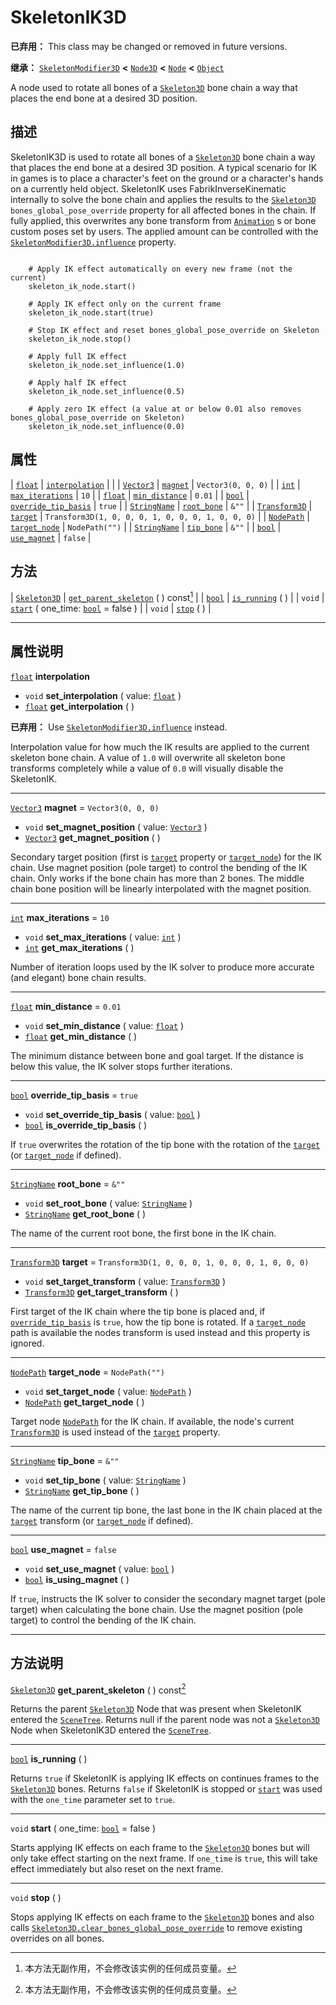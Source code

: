 <!-- ⚠ 请勿编辑本文件 ⚠ -->
<!-- 本文档使用脚本从 WeDot 引擎源码仓库生成。 -->
<!-- 生成脚本：https://github.com/WeDot-Engine/WeDot/tree/4.3/doc/tools/make_md.py； -->
<!-- 原文件：https://github.com/WeDot-Engine/WeDot/tree/4.3/doc/classes/SkeletonIK3D.xml。 -->

<div id="_class_skeletonik3d"></div>

# SkeletonIK3D

**已弃用：** This class may be changed or removed in future versions.

**继承：** [`SkeletonModifier3D`](class_skeletonmodifier3d.md) **<** [`Node3D`](class_node3d.md) **<** [`Node`](class_node.md) **<** [`Object`](class_object.md)

A node used to rotate all bones of a [`Skeleton3D`](class_skeleton3d.md) bone chain a way that places the end bone at a desired 3D position.

## 描述

SkeletonIK3D is used to rotate all bones of a [`Skeleton3D`](class_skeleton3d.md) bone chain a way that places the end bone at a desired 3D position. A typical scenario for IK in games is to place a character's feet on the ground or a character's hands on a currently held object. SkeletonIK uses FabrikInverseKinematic internally to solve the bone chain and applies the results to the [`Skeleton3D`](class_skeleton3d.md) `bones_global_pose_override` property for all affected bones in the chain. If fully applied, this overwrites any bone transform from [`Animation`](class_animation.md) s or bone custom poses set by users. The applied amount can be controlled with the [`SkeletonModifier3D.influence`](#class_skeletonmodifier3d_property_influence) property.

```

    # Apply IK effect automatically on every new frame (not the current)
    skeleton_ik_node.start()
    
    # Apply IK effect only on the current frame
    skeleton_ik_node.start(true)
    
    # Stop IK effect and reset bones_global_pose_override on Skeleton
    skeleton_ik_node.stop()
    
    # Apply full IK effect
    skeleton_ik_node.set_influence(1.0)
    
    # Apply half IK effect
    skeleton_ik_node.set_influence(0.5)
    
    # Apply zero IK effect (a value at or below 0.01 also removes bones_global_pose_override on Skeleton)
    skeleton_ik_node.set_influence(0.0)
```



## 属性

| [`float`](class_float.md)             | [`interpolation`](#class_skeletonik3d_property_interpolation)           |                                                     |
| [`Vector3`](class_vector3.md)         | [`magnet`](#class_skeletonik3d_property_magnet)                         | ``Vector3(0, 0, 0)``                                |
| [`int`](class_int.md)                 | [`max_iterations`](#class_skeletonik3d_property_max_iterations)         | ``10``                                              |
| [`float`](class_float.md)             | [`min_distance`](#class_skeletonik3d_property_min_distance)             | ``0.01``                                            |
| [`bool`](class_bool.md)               | [`override_tip_basis`](#class_skeletonik3d_property_override_tip_basis) | ``true``                                            |
| [`StringName`](class_stringname.md)   | [`root_bone`](#class_skeletonik3d_property_root_bone)                   | ``&""``                                             |
| [`Transform3D`](class_transform3d.md) | [`target`](#class_skeletonik3d_property_target)                         | ``Transform3D(1, 0, 0, 0, 1, 0, 0, 0, 1, 0, 0, 0)`` |
| [`NodePath`](class_nodepath.md)       | [`target_node`](#class_skeletonik3d_property_target_node)               | ``NodePath("")``                                    |
| [`StringName`](class_stringname.md)   | [`tip_bone`](#class_skeletonik3d_property_tip_bone)                     | ``&""``                                             |
| [`bool`](class_bool.md)               | [`use_magnet`](#class_skeletonik3d_property_use_magnet)                 | ``false``                                           |

## 方法

| [`Skeleton3D`](class_skeleton3d.md) | [`get_parent_skeleton`](#class_skeletonik3d_method_get_parent_skeleton) ( ) const[^const] |
| [`bool`](class_bool.md)             | [`is_running`](#class_skeletonik3d_method_is_running) ( )                                 |
| `void`                              | [`start`](#class_skeletonik3d_method_start) ( one_time: [`bool`](class_bool.md) = false ) |
| `void`                              | [`stop`](#class_skeletonik3d_method_stop) ( )                                             |

<!-- rst-class:: classref-section-separator -->

---

## 属性说明

<div id="_class_skeletonik3d_property_interpolation"></div>

[`float`](class_float.md) **interpolation** <div id="class_skeletonik3d_property_interpolation"></div>

- `void` **set_interpolation** ( value: [`float`](class_float.md) )
- [`float`](class_float.md) **get_interpolation** ( )

**已弃用：** Use [`SkeletonModifier3D.influence`](#class_skeletonmodifier3d_property_influence) instead.

Interpolation value for how much the IK results are applied to the current skeleton bone chain. A value of `1.0` will overwrite all skeleton bone transforms completely while a value of `0.0` will visually disable the SkeletonIK.

<!-- rst-class:: classref-item-separator -->

---

<div id="_class_skeletonik3d_property_magnet"></div>

[`Vector3`](class_vector3.md) **magnet** = ``Vector3(0, 0, 0)`` <div id="class_skeletonik3d_property_magnet"></div>

- `void` **set_magnet_position** ( value: [`Vector3`](class_vector3.md) )
- [`Vector3`](class_vector3.md) **get_magnet_position** ( )

Secondary target position (first is [`target`](#class_skeletonik3d_property_target) property or [`target_node`](#class_skeletonik3d_property_target_node)) for the IK chain. Use magnet position (pole target) to control the bending of the IK chain. Only works if the bone chain has more than 2 bones. The middle chain bone position will be linearly interpolated with the magnet position.

<!-- rst-class:: classref-item-separator -->

---

<div id="_class_skeletonik3d_property_max_iterations"></div>

[`int`](class_int.md) **max_iterations** = ``10`` <div id="class_skeletonik3d_property_max_iterations"></div>

- `void` **set_max_iterations** ( value: [`int`](class_int.md) )
- [`int`](class_int.md) **get_max_iterations** ( )

Number of iteration loops used by the IK solver to produce more accurate (and elegant) bone chain results.

<!-- rst-class:: classref-item-separator -->

---

<div id="_class_skeletonik3d_property_min_distance"></div>

[`float`](class_float.md) **min_distance** = ``0.01`` <div id="class_skeletonik3d_property_min_distance"></div>

- `void` **set_min_distance** ( value: [`float`](class_float.md) )
- [`float`](class_float.md) **get_min_distance** ( )

The minimum distance between bone and goal target. If the distance is below this value, the IK solver stops further iterations.

<!-- rst-class:: classref-item-separator -->

---

<div id="_class_skeletonik3d_property_override_tip_basis"></div>

[`bool`](class_bool.md) **override_tip_basis** = ``true`` <div id="class_skeletonik3d_property_override_tip_basis"></div>

- `void` **set_override_tip_basis** ( value: [`bool`](class_bool.md) )
- [`bool`](class_bool.md) **is_override_tip_basis** ( )

If `true` overwrites the rotation of the tip bone with the rotation of the [`target`](#class_skeletonik3d_property_target) (or [`target_node`](#class_skeletonik3d_property_target_node) if defined).

<!-- rst-class:: classref-item-separator -->

---

<div id="_class_skeletonik3d_property_root_bone"></div>

[`StringName`](class_stringname.md) **root_bone** = ``&""`` <div id="class_skeletonik3d_property_root_bone"></div>

- `void` **set_root_bone** ( value: [`StringName`](class_stringname.md) )
- [`StringName`](class_stringname.md) **get_root_bone** ( )

The name of the current root bone, the first bone in the IK chain.

<!-- rst-class:: classref-item-separator -->

---

<div id="_class_skeletonik3d_property_target"></div>

[`Transform3D`](class_transform3d.md) **target** = ``Transform3D(1, 0, 0, 0, 1, 0, 0, 0, 1, 0, 0, 0)`` <div id="class_skeletonik3d_property_target"></div>

- `void` **set_target_transform** ( value: [`Transform3D`](class_transform3d.md) )
- [`Transform3D`](class_transform3d.md) **get_target_transform** ( )

First target of the IK chain where the tip bone is placed and, if [`override_tip_basis`](#class_skeletonik3d_property_override_tip_basis) is `true`, how the tip bone is rotated. If a [`target_node`](#class_skeletonik3d_property_target_node) path is available the nodes transform is used instead and this property is ignored.

<!-- rst-class:: classref-item-separator -->

---

<div id="_class_skeletonik3d_property_target_node"></div>

[`NodePath`](class_nodepath.md) **target_node** = ``NodePath("")`` <div id="class_skeletonik3d_property_target_node"></div>

- `void` **set_target_node** ( value: [`NodePath`](class_nodepath.md) )
- [`NodePath`](class_nodepath.md) **get_target_node** ( )

Target node [`NodePath`](class_nodepath.md) for the IK chain. If available, the node's current [`Transform3D`](class_transform3d.md) is used instead of the [`target`](#class_skeletonik3d_property_target) property.

<!-- rst-class:: classref-item-separator -->

---

<div id="_class_skeletonik3d_property_tip_bone"></div>

[`StringName`](class_stringname.md) **tip_bone** = ``&""`` <div id="class_skeletonik3d_property_tip_bone"></div>

- `void` **set_tip_bone** ( value: [`StringName`](class_stringname.md) )
- [`StringName`](class_stringname.md) **get_tip_bone** ( )

The name of the current tip bone, the last bone in the IK chain placed at the [`target`](#class_skeletonik3d_property_target) transform (or [`target_node`](#class_skeletonik3d_property_target_node) if defined).

<!-- rst-class:: classref-item-separator -->

---

<div id="_class_skeletonik3d_property_use_magnet"></div>

[`bool`](class_bool.md) **use_magnet** = ``false`` <div id="class_skeletonik3d_property_use_magnet"></div>

- `void` **set_use_magnet** ( value: [`bool`](class_bool.md) )
- [`bool`](class_bool.md) **is_using_magnet** ( )

If `true`, instructs the IK solver to consider the secondary magnet target (pole target) when calculating the bone chain. Use the magnet position (pole target) to control the bending of the IK chain.

<!-- rst-class:: classref-section-separator -->

---

## 方法说明

<div id="_class_skeletonik3d_method_get_parent_skeleton"></div>

[`Skeleton3D`](class_skeleton3d.md) **get_parent_skeleton** ( ) const[^const]<div id="class_skeletonik3d_method_get_parent_skeleton"></div>

Returns the parent [`Skeleton3D`](class_skeleton3d.md) Node that was present when SkeletonIK entered the [`SceneTree`](class_scenetree.md). Returns null if the parent node was not a [`Skeleton3D`](class_skeleton3d.md) Node when SkeletonIK3D entered the [`SceneTree`](class_scenetree.md).

<!-- rst-class:: classref-item-separator -->

---

<div id="_class_skeletonik3d_method_is_running"></div>

[`bool`](class_bool.md) **is_running** ( )<div id="class_skeletonik3d_method_is_running"></div>

Returns `true` if SkeletonIK is applying IK effects on continues frames to the [`Skeleton3D`](class_skeleton3d.md) bones. Returns `false` if SkeletonIK is stopped or [`start`](#class_skeletonik3d_method_start) was used with the `one_time` parameter set to `true`.

<!-- rst-class:: classref-item-separator -->

---

<div id="_class_skeletonik3d_method_start"></div>

`void` **start** ( one_time: [`bool`](class_bool.md) = false )<div id="class_skeletonik3d_method_start"></div>

Starts applying IK effects on each frame to the [`Skeleton3D`](class_skeleton3d.md) bones but will only take effect starting on the next frame. If `one_time` is `true`, this will take effect immediately but also reset on the next frame.

<!-- rst-class:: classref-item-separator -->

---

<div id="_class_skeletonik3d_method_stop"></div>

`void` **stop** ( )<div id="class_skeletonik3d_method_stop"></div>

Stops applying IK effects on each frame to the [`Skeleton3D`](class_skeleton3d.md) bones and also calls [`Skeleton3D.clear_bones_global_pose_override`](#class_skeleton3d_method_clear_bones_global_pose_override) to remove existing overrides on all bones.

[^virtual]: 本方法通常需要用户覆盖才能生效。
[^const]: 本方法无副作用，不会修改该实例的任何成员变量。
[^vararg]: 本方法除了能接受在此处描述的参数外，还能够继续接受任意数量的参数。
[^constructor]: 本方法用于构造某个类型。
[^static]: 调用本方法无需实例，可直接使用类名进行调用。
[^operator]: 本方法描述的是使用本类型作为左操作数的有效运算符。
[^bitfield]: 这个值是由下列位标志构成位掩码的整数。
[^void]: 无返回值。
